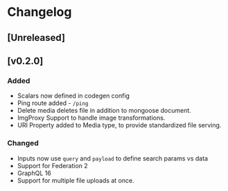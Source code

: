 # Changelog

## [Unreleased]

## [v0.2.0]

### Added

- Scalars now defined in codegen config
- Ping route added - `/ping`
- Delete media deletes file in addition to mongoose document.
- ImgProxy Support to handle image transformations.
- URI Property added to Media type, to provide standardized file serving.

### Changed

- Inputs now use `query` and `payload` to define search params vs data
- Support for Federation 2
- GraphQL 16
- Support for multiple file uploads at once.
